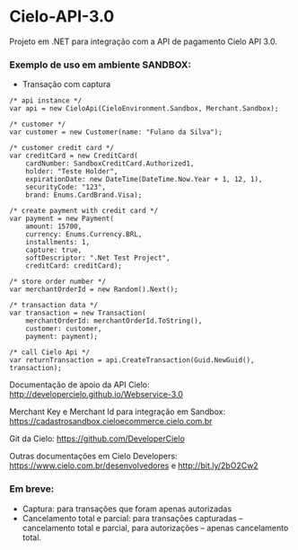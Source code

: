# Cielo-API-3.0

Projeto em .NET para integração com a API de pagamento Cielo API 3.0.

### Exemplo de uso em ambiente SANDBOX: 
- Transação com captura
```
/* api instance */
var api = new CieloApi(CieloEnvironment.Sandbox, Merchant.Sandbox);

/* customer */
var customer = new Customer(name: "Fulano da Silva");

/* customer credit card */
var creditCard = new CreditCard(
    cardNumber: SandboxCreditCard.Authorized1, 
    holder: "Teste Holder", 
    expirationDate: new DateTime(DateTime.Now.Year + 1, 12, 1), 
    securityCode: "123", 
    brand: Enums.CardBrand.Visa);

/* create payment with credit card */
var payment = new Payment(
    amount: 15700, 
    currency: Enums.Currency.BRL, 
    installments: 1, 
    capture: true, 
    softDescriptor: ".Net Test Project", 
    creditCard: creditCard);

/* store order number */
var merchantOrderId = new Random().Next();

/* transaction data */
var transaction = new Transaction(
    merchantOrderId: merchantOrderId.ToString(), 
    customer: customer, 
    payment: payment);

/* call Cielo Api */
var returnTransaction = api.CreateTransaction(Guid.NewGuid(), transaction);
```

Documentação de apoio da API Cielo: 
http://developercielo.github.io/Webservice-3.0

Merchant Key e Merchant Id para integração em Sandbox: 
https://cadastrosandbox.cieloecommerce.cielo.com.br

Git da Cielo: 
https://github.com/DeveloperCielo

Outras documentações em Cielo Developers:
https://www.cielo.com.br/desenvolvedores e http://bit.ly/2bO2Cw2

### Em breve:

- Captura: para transações que foram apenas autorizadas
- Cancelamento total e parcial: para transações capturadas – cancelamento total e parcial, para autorizações – apenas cancelamento total.
